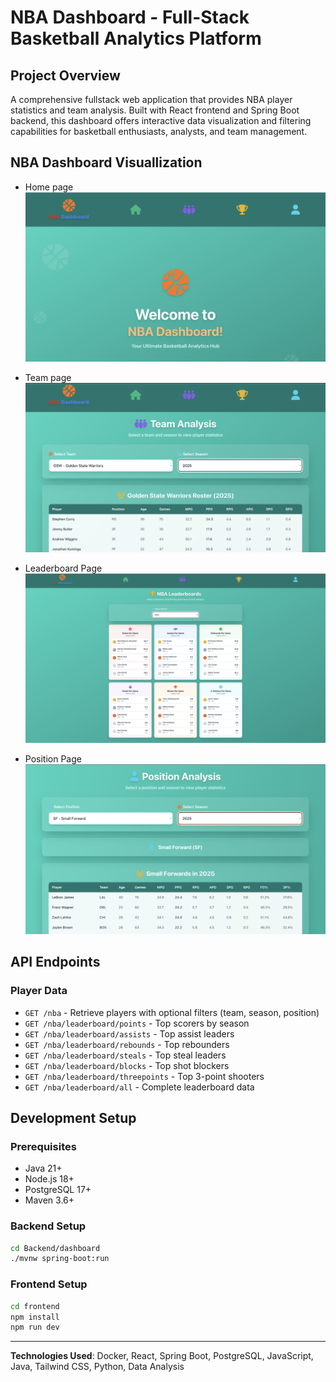 # NBA Dashboard - Full-Stack Basketball Analytics Platform

## Project Overview

A comprehensive fullstack web application that provides NBA player statistics and team analysis. Built with React frontend and Spring Boot backend, this dashboard offers interactive data visualization and filtering capabilities for basketball enthusiasts, analysts, and team management.

## NBA Dashboard Visuallization

- Home page
![Home](image/home.png)

- Team page
![Team](image/team.png)

- Leaderboard Page
![Leaderboard](image/leaderboard.png)

- Position Page
![Position](image/position.png)

## API Endpoints

### **Player Data**

- `GET /nba` - Retrieve players with optional filters (team, season, position)
- `GET /nba/leaderboard/points` - Top scorers by season
- `GET /nba/leaderboard/assists` - Top assist leaders
- `GET /nba/leaderboard/rebounds` - Top rebounders
- `GET /nba/leaderboard/steals` - Top steal leaders
- `GET /nba/leaderboard/blocks` - Top shot blockers
- `GET /nba/leaderboard/threepoints` - Top 3-point shooters
- `GET /nba/leaderboard/all` - Complete leaderboard data


## Development Setup

### **Prerequisites**

- Java 21+
- Node.js 18+
- PostgreSQL 17+
- Maven 3.6+

### **Backend Setup**

```bash
cd Backend/dashboard
./mvnw spring-boot:run
```

### **Frontend Setup**

```bash
cd frontend
npm install
npm run dev
```

---

**Technologies Used**: Docker, React, Spring Boot, PostgreSQL, JavaScript, Java, Tailwind CSS, Python, Data Analysis
